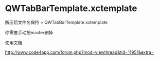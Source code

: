 # QWTabBarTemplate.xctemplate
  解压后文件名保持 > QWTabBarTemplate.xctemplate
  
  你需要手动把master删掉
  
  使用文档 

http://www.code4app.com/forum.php?mod=viewthread&tid=11951&extra=
